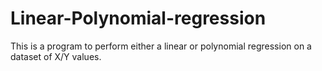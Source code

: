 # Linear-Polynomial-regression
This is a program to perform either a linear or polynomial regression on a dataset of X/Y values.
